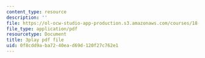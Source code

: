 ```yaml
---
content_type: resource
description: ''
file: https://ol-ocw-studio-app-production.s3.amazonaws.com/courses/18-01sc-single-variable-calculus-fall-2010/0f8cdd9aba7240ead69d120f27c762e1_eRCN3daFCmU.pdf
file_type: application/pdf
resourcetype: Document
title: 3play pdf file
uid: 0f8cdd9a-ba72-40ea-d69d-120f27c762e1
---
```

